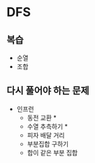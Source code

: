 # DFS

## 복습
- 순열
- 조합

## 다시 풀어야 하는 문제

- 인프런
    - 동전 교환 *
    - 수열 추측하기 *
    - 피자 배달 거리
    - 부분집합 구하기
    - 합이 같은 부분 집합